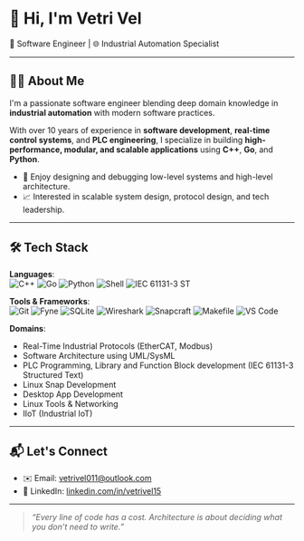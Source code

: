 # 👋 Hi, I'm Vetri Vel

🔧 Software Engineer | 🌐 Industrial Automation Specialist

---

## 👨‍💻 About Me

I'm a passionate software engineer blending deep domain knowledge in **industrial automation** with modern software practices.

With over 10 years of experience in **software development**, **real-time control systems**, and **PLC engineering**, I specialize in building **high-performance, modular, and scalable applications** using **C++**, **Go**, and **Python**.

- 🔧 Enjoy designing and debugging low-level systems and high-level architecture.
- 📈 Interested in scalable system design, protocol design, and tech leadership.
---

## 🛠️ Tech Stack

**Languages**:  
![C++](https://img.shields.io/badge/-C++-00599C?logo=c%2B%2B&logoColor=white) ![Go](https://img.shields.io/badge/-Go-00ADD8?logo=go&logoColor=white) ![Python](https://img.shields.io/badge/-Python-3776AB?logo=python&logoColor=white) ![Shell](https://img.shields.io/badge/-Shell-4EAA25?logo=gnu-bash&logoColor=white) ![IEC 61131-3 ST](https://img.shields.io/badge/-Structured%20Text%20(IEC%2061131--3)-006600?logo=plc&logoColor=white)

**Tools & Frameworks**:  
![Git](https://img.shields.io/badge/-Git-F05032?logo=git&logoColor=white) ![Fyne](https://img.shields.io/badge/-Fyne-00A7E0?logo=go&logoColor=white) ![SQLite](https://img.shields.io/badge/-SQLite-003B57?logo=sqlite&logoColor=white) ![Wireshark](https://img.shields.io/badge/-Wireshark-1679A7?logo=wireshark&logoColor=white) ![Snapcraft](https://img.shields.io/badge/-Snapcraft-82BEA0?logo=snapcraft&logoColor=white) ![Makefile](https://img.shields.io/badge/-Makefiles-064F8C?logo=gnu&logoColor=white) ![VS Code](https://img.shields.io/badge/-VSCode-007ACC?logo=visualstudiocode&logoColor=white)

**Domains**:  
- Real-Time Industrial Protocols (EtherCAT, Modbus)  
- Software Architecture using UML/SysML  
- PLC Programming, Library and Function Block development (IEC 61131-3 Structured Text)  
- Linux Snap Development  
- Desktop App Development  
- Linux Tools & Networking  
- IIoT (Industrial IoT)

---

## 📬 Let's Connect

- ✉️ Email: vetrivel011@outlook.com
- 💼 LinkedIn: [linkedin.com/in/vetrivel15](https://www.linkedin.com/in/vetrivel15/)

---

> _“Every line of code has a cost. Architecture is about deciding what you don’t need to write.”_